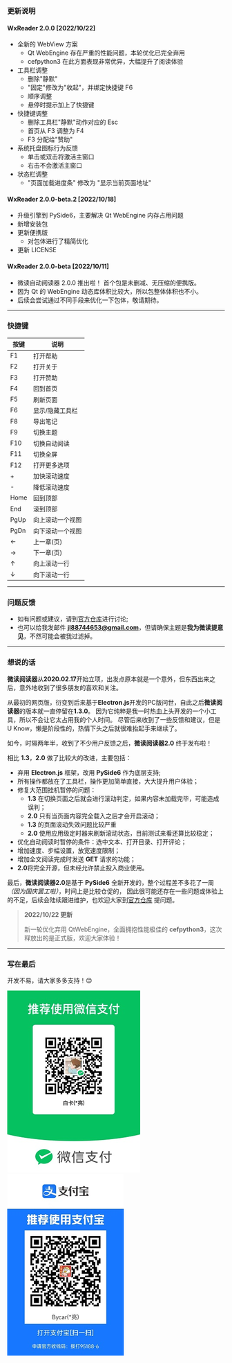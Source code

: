 ### 更新说明

#### WxReader 2.0.0 [2022/10/22]

- 全新的 WebView 方案
    - Qt WebEngine 存在严重的性能问题，本轮优化已完全弃用
    - cefpython3 在此方面表现非常优异，大幅提升了阅读体验
- 工具栏调整
    - 删除"静默"
    - "固定"修改为"收起"，并绑定快捷键 F6
    - 顺序调整
    - 悬停时提示加上了快捷键
- 快捷键调整
    - 删除工具栏"静默"动作对应的 Esc
    - 首页从 F3 调整为 F4
    - F3 分配给"赞助"
- 系统托盘图标行为反馈
    - 单击或双击将激活主窗口
    - 右击不会激活主窗口
- 状态栏调整
    - "页面加载进度条" 修改为 "显示当前页面地址"

#### WxReader 2.0.0-beta.2 [2022/10/18]

- 升级引擎到 PySide6，主要解决 Qt WebEngine 内存占用问题
- 新增安装包
- 更新便携版
    - 对包体进行了精简优化
- 更新 LICENSE

#### WxReader 2.0.0-beta [2022/10/11]

- 微读自动阅读器 2.0.0 推出啦！ 首个包是未删减、无压缩的便携版。
- 因为 Qt 的 WebEngine 动态库体积比较大，所以包整体体积也不小。
- 后续会尝试通过不同手段来优化一下包体，敬请期待。

---

### 快捷键

| 按键  | 说明       |
|------|----------|
| F1   | 打开帮助     |
| F2   | 打开关于     |
| F3   | 打开赞助     |
| F4   | 回到首页     |
| F5   | 刷新页面     |
| F6   | 显示/隐藏工具栏    |
| F8   | 导出笔记     |
| F9   | 切换主题     |
| F10  | 切换自动阅读   |
| F11  | 切换全屏     |
| F12  | 打开更多选项     |
| +    | 加快滚动速度   |
| -    | 降低滚动速度   |
| Home | 回到顶部     |
| End  | 滚到顶部     |
| PgUp | 向上滚动一个视图 |
| PgDn | 向下滚动一个视图 |
| ←    | 上一章(页)   |
| →    | 下一章(页)   |
| ↑    | 向上滚动一行   |
| ↓    | 向下滚动一行   |

---

### 问题反馈

- 如有问题或建议，请到[官方仓库][1]进行讨论;
- 也可以给我发邮件 **jl88744653@gmail.com**，但请确保主题是**我为微读提意见**，不然可能会被我过滤掉。

[1]: https://github.com/DoooReyn/WxReader

[2]: https://github.com/DoooReyn/WxRead-PC-AutoReader

---

### 想说的话

**微读阅读器**从**2020.02.17**开始立项，出发点原本就是一个意外，但东西出来之后，意外地收到了很多朋友的喜欢和关注。

从最初的网页版，衍变到后来基于**Electron.js**开发的PC版问世，自此之后**微读阅读器**的版本就一直停留在**1.3.0**。 因为它纯粹是我一时热血上头开发的一个小工具，所以不会让它太占用我的个人时间。
尽管后来收到了一些反馈和建议，但是 U Know，懒是阶段性的，热情下头之后就很难抬起手来继续了。

如今，时隔两年半，收到了不少用户反馈之后，**微读阅读器2.0** 终于发布啦！

相比 **1.3**，**2.0** 做了比较大的改进，主要包括：

- 弃用 **Electron.js** 框架，改用 **PySide6** 作为底层支持;
- 所有操作都放在了工具栏，操作更加简单直接，大大提升用户体验；
- 修复大范围挂机暂停的问题：
    - **1.3** 在切换页面之后就会进行滚动判定，如果内容未加载完毕，可能造成误判；
    - **2.0** 只有当页面内容完全载入之后才会开启滚动；
    - **1.3** 的页面滚动失效问题比较严重
    - **2.0** 使用应用级定时器来刷新滚动状态，目前测试来看还算比较稳定；
- 优化自动阅读时暂停的条件：选中文本、打开目录、打开评论；
- 增加速度、步幅设置，放宽速度限制；
- 增加全文阅读完成时发送 **GET** 请求的功能；
- **2.0**将完全开源，但未经允许禁止投入商业使用。

最后，**微读阅读器2.0**是基于 **PySide6** 全新开发的，整个过程差不多花了一周 _（因为国庆罢工啦）_，时间上是比较仓促的， 因此很可能还存在一些问题或体验上的不足，后续会陆续跟进维护，也欢迎大家到[官方仓库][1]
提问题。

> **2022/10/22 更新**
>
>  新一轮优化弃用 QtWebEngine，全面拥抱性能极佳的 **cefpython3**，这次释放出的是正式版，欢迎大家体验！
>

---

### 写在最后

开发不易，请大家多多支持！😊

![](./resources/img/wx_qrcode.jpg)
![](./resources/img/alipay_qrcode.jpg)

